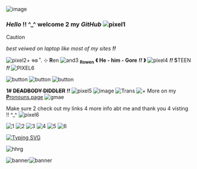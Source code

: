 ![image](https://stuffineed.carrd.co/assets/images/image06.png?v=ccd269a4)
### *Hello* !! ^_^ welcome 2 my _*GitHub*_ ![pixel1](https://pixels.crd.co/assets/images/gallery33/352b57c7.gif?v=7212058b)
> [!CAUTION]
> *best veiwed on laptop like most of my sites* ***!!***
>
> ![pixel2](https://stuffineed.carrd.co/assets/images/gallery09/b8b0c7ee.gif?v=44d26511)+ 𖦹ɞ ˚. ⊹  **R**en ![and3](https://stuffineed.carrd.co/assets/images/gallery09/fdfc02c3.gif?v=44d26511) <sub>**Rowen**</sub> **《** **He - him - Gore** ***!!*** **》** ![pixel4](https://stuffineed.carrd.co/assets/images/gallery09/61282ff1.gif?v=44d26511) ***!!*** **5**TEEN ***!!*** ![PIXEL6](https://stuffineed.carrd.co/assets/images/gallery09/4715c9be.gif?v=44d26511)
> 
> ![button](https://stuffineed.carrd.co/assets/images/gallery09/d8e29a16.gif?v=3127e222) ![button](https://i.postimg.cc/SsZZRFVy/IMG-4797.gif) ![button](https://stuffineed.carrd.co/assets/images/gallery09/2cc3599d.png?v=0f9ab54f)
> 
> **1# ~~DEADBODY DIDDLER~~** ***!!*** ![pixel5](https://stuffineed.carrd.co/assets/images/gallery09/37c868e6.gif?v=44d26511) ![image](https://stuffineed.carrd.co/assets/images/gallery10/e9cec125.jpg?v=3127e222) ![Trans](https://stuffineed.carrd.co/assets/images/gallery10/3c44a299.jpg?v=5fa952b6) ![+](https://stuffineed.carrd.co/assets/images/gallery10/d9c0dffa.gif?v=3127e222) More on my [**P**ronouns.page](https://en.pronouns.page/@Mr.cooolguy) ![gmae](https://gifs.crd.co/assets/images/gallery21/d03a5e11.gif?v=ef433a6f)
>
>  Make sure 2 check out my links 4 more info abt me and thank you 4 visting !! ^_^ ![pixel6](https://stuffineed.carrd.co/assets/images/gallery09/4efde69f.gif?v=3127e222)
> 
> ![1](https://stuffineed.carrd.co/assets/images/gallery12/dde7b7a7.png?v=abb9f611) ![2](https://stuffineed.carrd.co/assets/images/gallery12/c97492fa.png?v=abb9f611) ![3](https://stuffineed.carrd.co/assets/images/gallery12/d98a212a.gif?v=abb9f611) ![4](https://stuffineed.carrd.co/assets/images/gallery12/12330c18.gif?v=abb9f611) ![5](https://stuffineed.carrd.co/assets/images/gallery12/3acead24.gif?v=abb9f611) ![6](https://stuffineed.carrd.co/assets/images/gallery12/a940fd98.gif?v=abb9f611)
> 
>
>
>

<a href="https://git.io/typing-svg"><img src="https://readme-typing-svg.demolab.com?font=Press+Start+2P&pause=1000&color=F72D24&background=FFB3AA00&random=true&width=600&height=57&lines=Thank+you+4+reading+%09(o_+_)%EF%BE%89%E5%BD%A1%E2%98%86" alt="Typing SVG" /></a>

![hhrg](https://stuffineed.carrd.co/assets/images/image08.jpg?v=abb9f611)

![banner](https://dividers.crd.co/assets/images/gallery05/b38abdfe.png?v=05d33f91)![banner](https://dividers.crd.co/assets/images/gallery05/b38abdfe.png?v=05d33f91)
